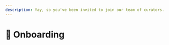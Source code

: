 ```yaml
---
description: Yay, so you've been invited to join our team of curators. What's next?
---
```


# 🤝 Onboarding

